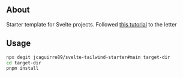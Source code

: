 ## About

Starter template for Svelte projects. Followed [this tutorial](https://codechips.me/svelte-postcss-and-typescript-with-svite/) to the letter

## Usage

```bash
npx degit jcaguirre89/svelte-tailwind-starter#main target-dir
cd target-dir
pnpm install
```
